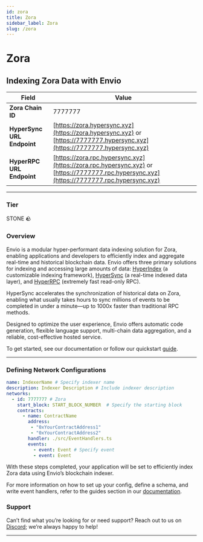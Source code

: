 ```yaml
---
id: zora
title: Zora
sidebar_label: Zora
slug: /zora
---
```


# Zora

## Indexing Zora Data with Envio

| **Field**                     | **Value**                                                                                          |
|-------------------------------|----------------------------------------------------------------------------------------------------|
| **Zora Chain ID**     | 7777777                                                                                            |
| **HyperSync URL Endpoint**    | [https://zora.hypersync.xyz](https://zora.hypersync.xyz) or [https://7777777.hypersync.xyz](https://7777777.hypersync.xyz) |
| **HyperRPC URL Endpoint**     | [https://zora.rpc.hypersync.xyz](https://zora.rpc.hypersync.xyz) or [https://7777777.rpc.hypersync.xyz](https://7777777.rpc.hypersync.xyz) |

---

### Tier

STONE 🪨

### Overview

Envio is a modular hyper-performant data indexing solution for Zora, enabling applications and developers to efficiently index and aggregate real-time and historical blockchain data. Envio offers three primary solutions for indexing and accessing large amounts of data: [HyperIndex](/docs/HyperIndex/overview) (a customizable indexing framework), [HyperSync](/docs/HyperSync/overview) (a real-time indexed data layer), and [HyperRPC](/docs/HyperRPC/overview-hyperrpc) (extremely fast read-only RPC).

HyperSync accelerates the synchronization of historical data on Zora, enabling what usually takes hours to sync millions of events to be completed in under a minute—up to 1000x faster than traditional RPC methods.

Designed to optimize the user experience, Envio offers automatic code generation, flexible language support, multi-chain data aggregation, and a reliable, cost-effective hosted service.

To get started, see our documentation or follow our quickstart [guide](/docs/HyperIndex/contract-import).

---

### Defining Network Configurations

```yaml
name: IndexerName # Specify indexer name
description: Indexer Description # Include indexer description
networks:
  - id: 7777777 # Zora  
    start_block: START_BLOCK_NUMBER  # Specify the starting block
    contracts:
      - name: ContractName
        address:
         - "0xYourContractAddress1"
         - "0xYourContractAddress2"
        handler: ./src/EventHandlers.ts
        events:
          - event: Event # Specify event
          - event: Event
```

With these steps completed, your application will be set to efficiently index Zora data using Envio’s blockchain indexer.

For more information on how to set up your config, define a schema, and write event handlers, refer to the guides section in our [documentation](/docs/HyperIndex/configuration-file).

### Support

Can’t find what you’re looking for or need support? Reach out to us on [Discord](https://discord.com/invite/Q9qt8gZ2fX); we’re always happy to help!

---
